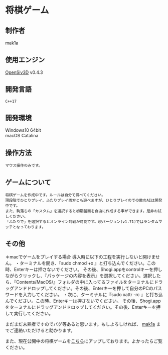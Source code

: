 ﻿# 将棋ゲーム

## 制作者

[mak1a](https://twitter.com/mak1a_ctrl/)

## 使用エンジン

[OpenSiv3D](https://siv3d.github.io/ja-jp/) v0.4.3

## 開発言語

    C++17

## 開発環境

Windows10 64bit<br>
macOS Catalina

## 操作方法

    マウス操作のみです。

## ゲームについて

    将棋ゲームを作成中です。ルールは自分で調べてください。
    現段階でひとりプレイ、ふたりプレイ両方とも遊べますが、ひとりプレイのでの敵のAIは開発中です。
    また、駒落ちの「カスタム」を選択すると初期盤面を自由に作成する事ができます。是非お試しください。
    「ふたりで」を選択するとオンライン対戦が可能です。現バージョン(v1.71)ではランダムマッチとなっております。

## その他

＊macでゲームをプレイする場合
導入時に以下の工程を実行しないと開けません。
・ターミナルを開き、『sudo chmod +x 』と打ち込んでください。この時、Enterキーは押さないでください。
その後、Shogi.appをcontrolキーを押しながらクリックし、『パッケージの内容を表示』を選択してください。選択したら、『Contents/MacOS/』フォルダの中に入ってるファイルをターミナルにドラッグアンドドロップしてください。その後、Enterキーを押して自分のPCのパスワードを入力してください。
・次に、ターミナルに『sudo xattr -rc 』と打ち込んでください。この時、Enterキーは押さないでください。
その後、Shogi.appをターミナルにドラッグアンドドロップしてください。その後、Enterキーを押して実行してください。

まだまだ未熟者ですのでバグ等あると思います。もしよろしければ、 [mak1a](https://twitter.com/mak1a_ctrl/) までご連絡いただけると助かります。

また、現在公開中の将棋ゲームを[こちら](https://home.tcu-ctrl.jp/pastWorks/5ee129b7e298091268ab7985)にアップしております。よかったらご覧ください。
